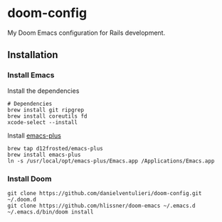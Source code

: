 # doom-config
My Doom Emacs configuration for Rails development.

## Installation

### Install Emacs

Install the dependencies
``` shell
# Dependencies
brew install git ripgrep
brew install coreutils fd
xcode-select --install

```

Install [emacs-plus](https://github.com/d12frosted/homebrew-emacs-plus)
``` shell
brew tap d12frosted/emacs-plus
brew install emacs-plus
ln -s /usr/local/opt/emacs-plus/Emacs.app /Applications/Emacs.app
```


### Install Doom

``` shell
git clone https://github.com/danielventulieri/doom-config.git ~/.doom.d
git clone https://github.com/hlissner/doom-emacs ~/.emacs.d
~/.emacs.d/bin/doom install
```
